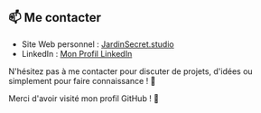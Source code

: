 ## 📫 Me contacter

- Site Web personnel : [JardinSecret.studio](https://www.jardinsecret.studio/)
- LinkedIn : [Mon Profil LinkedIn](https://www.linkedin.com/in/adrien-fevre-developpeur/)

N'hésitez pas à me contacter pour discuter de projets, d'idées ou simplement pour faire connaissance ! 🤝

Merci d'avoir visité mon profil GitHub ! 🙏
